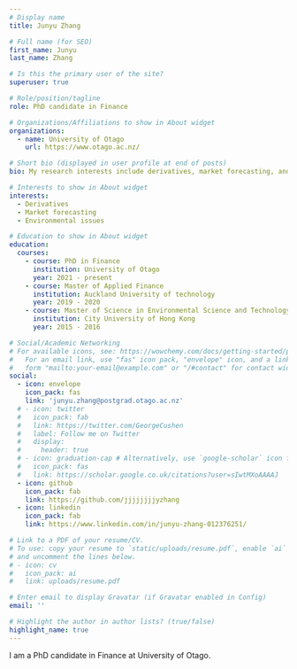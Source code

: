 ```yaml
---
# Display name
title: Junyu Zhang

# Full name (for SEO)
first_name: Junyu
last_name: Zhang

# Is this the primary user of the site?
superuser: true

# Role/position/tagline
role: PhD candidate in Finance

# Organizations/Affiliations to show in About widget
organizations:
  - name: University of Otago
    url: https://www.otago.ac.nz/

# Short bio (displayed in user profile at end of posts)
bio: My research interests include derivatives, market forecasting, and environmental finance.

# Interests to show in About widget
interests:
  - Derivatives
  - Market forecasting
  - Environmental issues

# Education to show in About widget
education:
  courses:
    - course: PhD in Finance
      institution: University of Otago
      year: 2021 - present
    - course: Master of Applied Finance
      institution: Auckland University of technology
      year: 2019 - 2020
    - course: Master of Science in Environmental Science and Technology
      institution: City University of Hong Kong
      year: 2015 - 2016

# Social/Academic Networking
# For available icons, see: https://wowchemy.com/docs/getting-started/page-builder/#icons
#   For an email link, use "fas" icon pack, "envelope" icon, and a link in the
#   form "mailto:your-email@example.com" or "/#contact" for contact widget.
social:
  - icon: envelope
    icon_pack: fas
    link: 'junyu.zhang@postgrad.otago.ac.nz'
  # - icon: twitter
  #   icon_pack: fab
  #   link: https://twitter.com/GeorgeCushen
  #   label: Follow me on Twitter
  #   display:
  #     header: true
  # - icon: graduation-cap # Alternatively, use `google-scholar` icon from `ai` icon pack
  #   icon_pack: fas
  #   link: https://scholar.google.co.uk/citations?user=sIwtMXoAAAAJ
  - icon: github
    icon_pack: fab
    link: https://github.com/jjjjjjjjyzhang
  - icon: linkedin
    icon_pack: fab
    link: https://www.linkedin.com/in/junyu-zhang-012376251/

# Link to a PDF of your resume/CV.
# To use: copy your resume to `static/uploads/resume.pdf`, enable `ai` icons in `params.yaml`,
# and uncomment the lines below.
# - icon: cv
#   icon_pack: ai
#   link: uploads/resume.pdf

# Enter email to display Gravatar (if Gravatar enabled in Config)
email: ''

# Highlight the author in author lists? (true/false)
highlight_name: true
---
```


I am a PhD candidate in Finance at University of Otago.



<!-- {{< icon name="download" pack="fas" >}} Download my {{< staticref "uploads/demo_resume.pdf" "newtab" >}}resumé{{< /staticref >}}. -->
